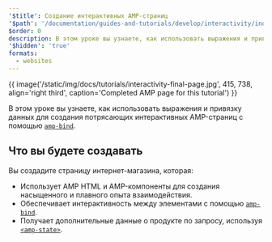 ```yaml
---
'$title': Создание интерактивных AMP-страниц
'$path': '/documentation/guides-and-tutorials/develop/interactivity/index.html'
$order: 0
description: В этом уроке вы узнаете, как использовать выражения и привязку данных для создания удивительных интерактивных AMP-страниц с помощью amp-bind ...
'$hidden': 'true'
formats:
  - websites
---
```


{{ image('/static/img/docs/tutorials/interactivity-final-page.jpg', 415, 738, align='right third', caption='Completed AMP page for this tutorial') }}

В этом уроке вы узнаете, как использовать выражения и привязку данных для создания потрясающих интерактивных AMP-страниц с помощью [`amp-bind`](../../../../documentation/components/reference/amp-bind.md).

## Что вы будете создавать

Вы создадите страницу интернет-магазина, которая:

- Использует AMP HTML и AMP-компоненты для создания насыщенного и плавного опыта взаимодействия.
- Обеспечивает интерактивность между элементами с помощью [`amp-bind`](../../../../documentation/components/reference/amp-bind.md).
- Получает дополнительные данные о продукте по запросу, используя [`<amp-state>`](../../../../documentation/components/reference/amp-bind.md#state).

